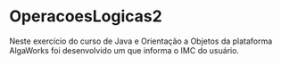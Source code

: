 # OperacoesLogicas2
Neste exercício do curso de Java e Orientação a Objetos da plataforma AlgaWorks foi desenvolvido um que informa o IMC do usuário.
